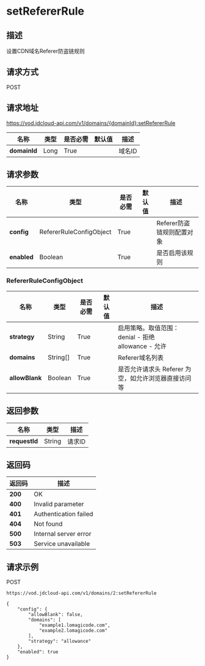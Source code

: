 # setRefererRule


## 描述
设置CDN域名Referer防盗链规则

## 请求方式
POST

## 请求地址
https://vod.jdcloud-api.com/v1/domains/{domainId}:setRefererRule

|名称|类型|是否必需|默认值|描述|
|---|---|---|---|---|
|**domainId**|Long|True| |域名ID|

## 请求参数
|名称|类型|是否必需|默认值|描述|
|---|---|---|---|---|
|**config**|RefererRuleConfigObject|True| |Referer防盗链规则配置对象|
|**enabled**|Boolean|True| |是否启用该规则|

### RefererRuleConfigObject
|名称|类型|是否必需|默认值|描述|
|---|---|---|---|---|
|**strategy**|String|True| |启用策略。取值范围：<br>  denial - 拒绝<br>  allowance - 允许<br>|
|**domains**|String[]|True| |Referer域名列表|
|**allowBlank**|Boolean|True| |是否允许请求头 Referer 为空，如允许浏览器直接访问等|

## 返回参数
|名称|类型|描述|
|---|---|---|
|**requestId**|String|请求ID|


## 返回码
|返回码|描述|
|---|---|
|**200**|OK|
|**400**|Invalid parameter|
|**401**|Authentication failed|
|**404**|Not found|
|**500**|Internal server error|
|**503**|Service unavailable|

## 请求示例
POST
```
https://vod.jdcloud-api.com/v1/domains/2:setRefererRule

```
```
{
    "config": {
        "allowBlank": false, 
        "domains": [
            "example1.lomagicode.com", 
            "example2.lomagicode.com"
        ], 
        "strategy": "allowance"
    }, 
    "enabled": true
}
```

